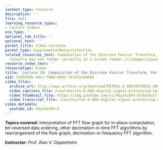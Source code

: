 ```yaml
---
content_type: resource
description: ''
file: null
learning_resource_types:
- Lecture Videos
ocw_type: ''
optional_tab_title: ''
optional_text: ''
parent_title: Video Lectures
parent_type: SupplementalResourceSection
related_resources_text: Computation of the Discrete Fourier Transform, Part 2 (![This
  resource may not render correctly in a screen reader.](/images/inacessible.gif)[PDF](/courses/res-6-008-digital-signal-processing-spring-2011/resources/mitres_6_008s11_lec19-1))
resource_index_text: ''
resourcetype: Video
title: 'Lecture 19: Computation of the Discrete Fourier Transform, Part 2'
uid: 3293b56b-46c3-f089-0692-f41151c66665
video_files:
  archive_url: http://www.archive.org/download/MITRES.6-008/MITRES6_008_lec19_300k.mp4
  video_captions_file: /courses/res-6-008-digital-signal-processing-spring-2011/c5a7c9e29f8a5daabae2c11a1ba95a5d_4Gy1mik0tr4.vtt
  video_thumbnail_file: https://img.youtube.com/vi/4Gy1mik0tr4/default.jpg
  video_transcript_file: /courses/res-6-008-digital-signal-processing-spring-2011/79556faeac862e27193979411d70804a_4Gy1mik0tr4.pdf
video_metadata:
  youtube_id: 4Gy1mik0tr4
---
```


**Topics covered:** Interpretation of FFT flow graph for in-place computation, bit-reversed data ordering, other decimation-in-time FFT algorithms by rearrangement of the flow graph, decimation-in-frequency FFT algorithm.

**Instructor:** Prof. Alan V. Oppenheim